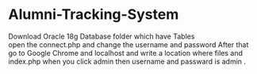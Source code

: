 # Alumni-Tracking-System 
Download Oracle 18g
Database folder which have Tables  
open the connect.php and change the username and password 
After that go to Google Chrome and localhost and write a location where files and index.php
when you click admin then username and passward is admin .
